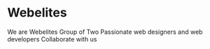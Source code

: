 # Webelites
We are Webelites Group of Two Passionate web designers and web developers Collaborate with us
